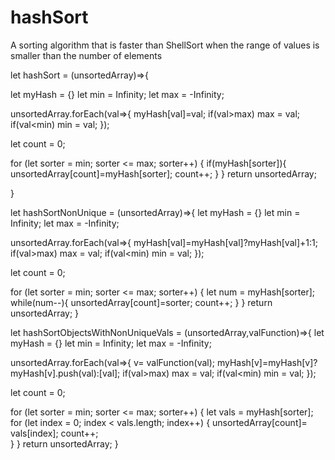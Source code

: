 # hashSort
A sorting algorithm that is faster than ShellSort when the range of values is smaller than the number of elements



let hashSort = (unsortedArray)=>{

  let myHash = {}
  let min = Infinity;
  let max = -Infinity;

  unsortedArray.forEach(val=>{
    myHash[val]=val;
    if(val>max) max = val;
    if(val<min) min = val;
  });

  let count = 0;

  for (let sorter = min; sorter <= max; sorter++) {
    if(myHash[sorter]){
      unsortedArray[count]=myHash[sorter];
      count++;
    }
  }
  return unsortedArray;

}

let hashSortNonUnique = (unsortedArray)=>{
  let myHash = {}
  let min = Infinity;
  let max = -Infinity;

  unsortedArray.forEach(val=>{
    myHash[val]=myHash[val]?myHash[val]+1:1;
    if(val>max) max = val;
    if(val<min) min = val;
  });

  let count = 0;

  for (let sorter = min; sorter <= max; sorter++) {
    let num = myHash[sorter];
    while(num--){
      unsortedArray[count]=sorter;
      count++;
    }
  }
  return unsortedArray;
}

let hashSortObjectsWithNonUniqueVals = (unsortedArray,valFunction)=>{
  let myHash = {}
  let min = Infinity;
  let max = -Infinity;

  unsortedArray.forEach(val=>{
    v= valFunction(val);
    myHash[v]=myHash[v]?myHash[v].push(val):[val];
    if(val>max) max = val;
    if(val<min) min = val;
  });

  let count = 0;

  for (let sorter = min; sorter <= max; sorter++) {
    let vals = myHash[sorter];
    for (let index = 0; index < vals.length; index++) {
      unsortedArray[count]= vals[index];
      count++;      
    }
  }
  return unsortedArray;
}